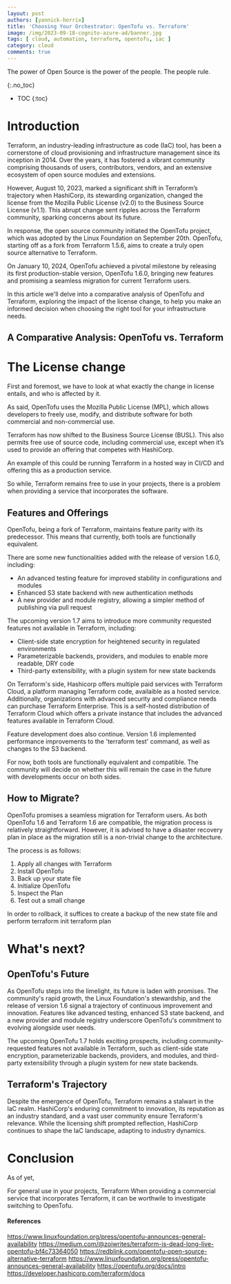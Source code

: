 ```yaml
---
layout: post
authors: [yannick-horrix]
title: 'Choosing Your Orchestrator: OpenTofu vs. Terraform'
image: /img/2023-09-18-cognito-azure-ad/banner.jpg
tags: [ cloud, automation, terraform, opentofu, iac ]
category: cloud
comments: true
---
```


The power of Open Source is the power of the people. The people rule.

{:.no_toc}
- TOC
{:toc}
# Introduction

Terraform, an industry-leading infrastructure as code (IaC) tool, has been a cornerstone of cloud provisioning and infrastructure management since its inception in 2014. Over the years, it has fostered a vibrant community comprising thousands of users, contributors, vendors, and an extensive ecosystem of open source modules and extensions.

However, August 10, 2023, marked a significant shift in Terraform’s trajectory when HashiCorp, its stewarding organization, changed the license from the Mozilla Public License (v2.0) to the Business Source License (v1.1). This abrupt change sent ripples across the Terraform community, sparking concerns about its future.

In response, the open source community initiated the OpenTofu project, which was adopted by the Linux Foundation on September 20th. OpenTofu, starting off as a fork from Terraform 1.5.6, aims to create a truly open source alternative to Terraform. 

On January 10, 2024, OpenTofu achieved a pivotal milestone by releasing its first production-stable version, OpenTofu 1.6.0, bringing new features and promising a seamless migration for current Terraform users.

In this article we'll delve into a comparative analysis of OpenTofu and Terraform, exploring the impact of the license change, to help you make an informed decision when choosing the right tool for your infrastructure needs.

## A Comparative Analysis: OpenTofu vs. Terraform
# The License change

First and foremost, we have to look at what exactly the change in license entails, and who is affected by it.

As said, OpenTofu uses the Mozilla Public License (MPL), which allows developers to freely use, modify, and distribute software for both commercial and non-commercial use.

Terraform has now shifted to the Business Source License (BUSL). This also permits free use of source code, including commercial use, except when it’s used to provide an offering that competes with HashiCorp.

An example of this could be running Terraform in a hosted way in CI/CD and offering this as a production service.

So while, Terraform remains free to use in your projects, there is a problem when providing a service that incorporates the software.


## Features and Offerings
OpenTofu, being a fork of Terraform, maintains feature parity with its predecessor. This means that currently, both tools are functionally equivalent.

There are some new functionalities added with the release of version 1.6.0, including:

* An advanced testing feature for improved stability in configurations and modules
* Enhanced S3 state backend with new authentication methods
* A new provider and module registry, allowing a simpler method of publishing via pull request

The upcoming version 1.7 aims to introduce more community requested features not available in Terraform, including:

* Client-side state encryption for heightened security in regulated environments
* Parameterizable backends, providers, and modules to enable more readable, DRY code
* Third-party extensibility, with a plugin system for new state backends

On Terraform's side, Hashicorp offers multiple paid services with Terraform Cloud, a platform managing Terraform code, availaible as a hosted service. Additionally, organizations with advanced security and compliance needs can purchase Terraform Enterprise. This is a self-hosted distribution of Terraform Cloud which offers a private instance that includes the advanced features available in Terraform Cloud.

Feature development does also continue. Version 1.6 implemented performance improvements to the 'terraform test' command, as well as changes to the S3 backend.

For now, both tools are functionally equivalent and compatible. The community will decide on whether this will remain the case in the future with developments occur on both sides.

## How to Migrate?
OpenTofu promises a seamless migration for Terraform users. As both OpenTofu 1.6 and Terraform 1.6 are compatible, the migration process is relatively straightforward. However, it is advised to have a disaster recovery plan in place as the migration still is a non-trivial change to the architecture.

The process is as follows:
1. Apply all changes with Terraform
2. Install OpenTofu
3. Back up your state file
4. Initialize OpenTofu
5. Inspect the Plan
6. Test out a small change

In order to rollback, it suffices to create a backup of the new state file and perform
terraform init
terraform plan

# What's next?
## OpenTofu's Future
As OpenTofu steps into the limelight, its future is laden with promises. The community's rapid growth, the Linux Foundation's stewardship, and the release of version 1.6 signal a trajectory of continuous improvement and innovation. Features like advanced testing, enhanced S3 state backend, and a new provider and module registry underscore OpenTofu's commitment to evolving alongside user needs.

The upcoming OpenTofu 1.7 holds exciting prospects, including community-requested features not available in Terraform, such as client-side state encryption, parameterizable backends, providers, and modules, and third-party extensibility through a plugin system for new state backends.

## Terraform's Trajectory
Despite the emergence of OpenTofu, Terraform remains a stalwart in the IaC realm. HashiCorp's enduring commitment to innovation, its reputation as an industry standard, and a vast user community ensure Terraform's relevance. While the licensing shift prompted reflection, HashiCorp continues to shape the IaC landscape, adapting to industry dynamics.

# Conclusion
As of yet, 

For general use in your projects, Terraform 
When providing a commercial service that incorporates Terraform, it can be worthwile to investigate switching to OpenTofu.


#### References
https://www.linuxfoundation.org/press/opentofu-announces-general-availability
https://medium.com/@zoiwrites/terraform-is-dead-long-live-opentofu-bf4c73364050
https://redblink.com/opentofu-open-source-alternative-terraform
https://www.linuxfoundation.org/press/opentofu-announces-general-availability
https://opentofu.org/docs/intro
https://developer.hashicorp.com/terraform/docs